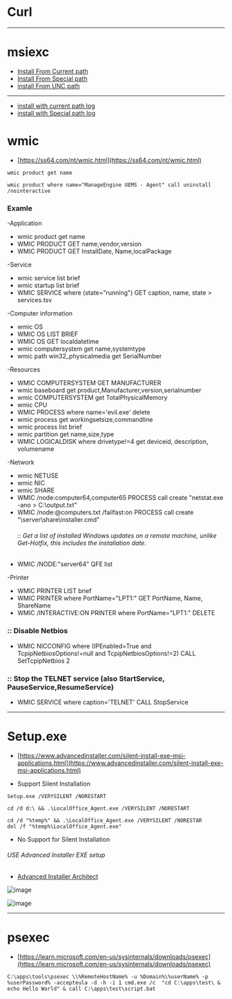 # Curl
----------------------------
# msiexc

  - [Install From Current path]()
  - [Install From Special path]()
  - [install From UNC path]()
  ---------------------
  - [install with current path log]()
  - [install with Special path log]()
  
# wmic
- [https://ss64.com/nt/wmic.html](https://ss64.com/nt/wmic.html)
```
wmic product get name
```
```
wmic product where name="ManageEngine UEMS - Agent" call uninstall /nointeractive
```
### Examle

-Application
- wmic product get name
- WMIC PRODUCT GET name,vendor,version
- WMIC PRODUCT GET InstallDate, Name,localPackage 
  
-Service
- wmic service list brief
- wmic startup list brief
- WMIC SERVICE where (state="running") GET caption, name, state > services.tsv
  
-Computer information
- wmic OS
- WMIC OS LIST BRIEF
- WMIC OS GET localdatetime
- wmic computersystem get name,systemtype
- wmic path win32_physicalmedia get SerialNumber
  
-Resources
- WMIC COMPUTERSYSTEM GET MANUFACTURER
- wmic baseboard get product,Manufacturer,version,serialnumber
- wmic COMPUTERSYSTEM get TotalPhysicalMemory
- wmic CPU
- WMIC PROCESS where name='evil.exe' delete
- wmic process get workingsetsize,commandline
- wmic process list brief
- wmic partition get name,size,type
- WMIC LOGICALDISK where drivetype!=4 get deviceid, description, volumename

-Network
- wmic NETUSE
- wmic NIC
- wmic SHARE
- WMIC /node:computer64,computer65 PROCESS call create "netstat.exe -ano > C:\output.txt"
- WMIC /node:@computers.txt /failfast:on PROCESS call create "\\server\share\installer.cmd"
  ###### :: Get a list of installed Windows updates on a remote machine, unlike Get-Hotfix, this includes the installation date.
- WMIC /NODE:"server64" QFE list

-Printer
- WMIC PRINTER LIST brief
- WMIC PRINTER where PortName="LPT1:" GET PortName, Name, ShareName
- WMIC /INTERACTIVE:ON PRINTER where PortName="LPT1:" DELETE


 


### :: Disable Netbios
- WMIC NICCONFIG where (IPEnabled=True and TcpipNetbiosOptions!=null and TcpipNetbiosOptions!=2) CALL SetTcpipNetbios 2

### :: Stop the TELNET service (also StartService, PauseService,ResumeService)
- WMIC SERVICE where caption='TELNET' CALL StopService

-------------------------------------------------

# Setup.exe
- [https://www.advancedinstaller.com/silent-install-exe-msi-applications.html](https://www.advancedinstaller.com/silent-install-exe-msi-applications.html)

- Support Silent Installation
  
```
Setup.exe /VERYSILENT /NORESTART
```
```
cd /d d:\ && .\LocalOffice_Agent.exe /VERYSILENT /NORESTART
```
```
cd /d "%temp%" && .\LocalOffice_Agent.exe /VERYSILENT /NORESTAR
del /f "%temp%\LocalOffice_Agent.exe"
```

- No Support for Silent Installation
###### USE Advanced Installer EXE setup
- [Advanced Installer Architect](https://p30download.ir/fa/entry/12256/advanced-installer)

![image](https://github.com/rezaabedi1365/bat/assets/117336743/1cd4e1a4-4cea-4a7c-be85-78b1df650b6f)

![image](https://github.com/rezaabedi1365/bat/assets/117336743/001cbed7-353b-4716-ba9c-835e4f7fa4ae)

--------------------------------------------------

# psexec
- [https://learn.microsoft.com/en-us/sysinternals/downloads/psexec](https://learn.microsoft.com/en-us/sysinternals/downloads/psexec)
  
```
C:\apps\tools\psexec \\%RemoteHostName% -u %Domain%\%userName% -p %userPassword% -accepteula -d -h -i 1 cmd.exe /c 	"cd C:\apps\test\ & echo Hello World" & call C:\apps\test\script.bat
```

     
